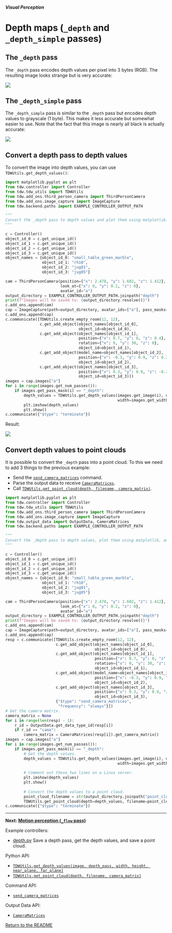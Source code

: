 ##### Visual Perception

# Depth maps (`_depth` and `_depth_simple` passes)

## The `_depth` pass

The `_depth` pass encodes depth values per pixel into 3 bytes (RGB). The resulting image looks strange but is very accurate:

![](images/depth_0000.png)

## The `_depth_simple` pass

The `_depth_simple` pass is similar to the `_depth` pass but encodes depth values to grayscale (1 byte). This makes it less accurate but somewhat easier to use. Note that the fact that this image is nearly all black is actually accurate:

![](images/depth_simple_0000.png)

## Convert a depth pass to depth values

To convert the image into depth values, you can use `TDWUtils.get_depth_values()`:

```python
import matplotlib.pyplot as plt
from tdw.controller import Controller
from tdw.tdw_utils import TDWUtils
from tdw.add_ons.third_person_camera import ThirdPersonCamera
from tdw.add_ons.image_capture import ImageCapture
from tdw.backend.paths import EXAMPLE_CONTROLLER_OUTPUT_PATH

"""
Convert the _depth pass to depth values and plot them using matplotlib.
"""

c = Controller()
object_id_0 = c.get_unique_id()
object_id_1 = c.get_unique_id()
object_id_2 = c.get_unique_id()
object_id_3 = c.get_unique_id()
object_names = {object_id_0: "small_table_green_marble",
                object_id_1: "rh10",
                object_id_2: "jug01",
                object_id_3: "jug05"}

cam = ThirdPersonCamera(position={"x": 2.478, "y": 1.602, "z": 1.412},
                        look_at={"x": 0, "y": 0.2, "z": 0},
                        avatar_id="a")
output_directory = EXAMPLE_CONTROLLER_OUTPUT_PATH.joinpath("depth")
print(f"Images will be saved to: {output_directory.resolve()}")
c.add_ons.append(cam)
cap = ImageCapture(path=output_directory, avatar_ids=["a"], pass_masks=["_depth"])
c.add_ons.append(cap)
c.communicate([TDWUtils.create_empty_room(12, 12),
               c.get_add_object(object_names[object_id_0],
                                object_id=object_id_0),
               c.get_add_object(object_names[object_id_1],
                                position={"x": 0.7, "y": 0, "z": 0.4},
                                rotation={"x": 0, "y": 30, "z": 0},
                                object_id=object_id_1),
               c.get_add_object(model_name=object_names[object_id_2],
                                position={"x": -0.3, "y": 0.9, "z": 0.2},
                                object_id=object_id_2),
               c.get_add_object(object_names[object_id_3],
                                position={"x": 0.3, "y": 0.9, "z": -0.2},
                                object_id=object_id_3)])
images = cap.images["a"]
for i in range(images.get_num_passes()):
    if images.get_pass_mask(i) == "_depth":
        depth_values = TDWUtils.get_depth_values(images.get_image(i), depth_pass="_depth",
                                                 width=images.get_width(), height=images.get_height())
        plt.imshow(depth_values)
        plt.show()
c.communicate({"$type": "terminate"})
```

Result:

![](images/depth_plt.png)

## Convert depth values to point clouds

It is possible to convert the `_depth` pass into a point cloud. To this we need to add 3 things to the previous example:

- Send the [`send_camera_matrices`](../../api/command_api.md#send_camera_matrices) command.
- Parse the output data to receive [`CameraMatrices`](../../api/output_data.md#CameraMatrices.md).
- Call [`TDWUtils.get_point_cloud(depth, filename, camera_matrix)`](../../python/tdw_utils.md).

```python
import matplotlib.pyplot as plt
from tdw.controller import Controller
from tdw.tdw_utils import TDWUtils
from tdw.add_ons.third_person_camera import ThirdPersonCamera
from tdw.add_ons.image_capture import ImageCapture
from tdw.output_data import OutputData, CameraMatrices
from tdw.backend.paths import EXAMPLE_CONTROLLER_OUTPUT_PATH

"""
Convert the _depth pass to depth values, plot them using matplotlib, and generate a point cloud
"""

c = Controller()
object_id_0 = c.get_unique_id()
object_id_1 = c.get_unique_id()
object_id_2 = c.get_unique_id()
object_id_3 = c.get_unique_id()
object_names = {object_id_0: "small_table_green_marble",
                object_id_1: "rh10",
                object_id_2: "jug01",
                object_id_3: "jug05"}

cam = ThirdPersonCamera(position={"x": 2.478, "y": 1.602, "z": 1.412},
                        look_at={"x": 0, "y": 0.2, "z": 0},
                        avatar_id="a")
output_directory = EXAMPLE_CONTROLLER_OUTPUT_PATH.joinpath("depth")
print(f"Images will be saved to: {output_directory.resolve()}")
c.add_ons.append(cam)
cap = ImageCapture(path=output_directory, avatar_ids=["a"], pass_masks=["_depth"])
c.add_ons.append(cap)
resp = c.communicate([TDWUtils.create_empty_room(12, 12),
                      c.get_add_object(object_names[object_id_0],
                                       object_id=object_id_0),
                      c.get_add_object(object_names[object_id_1],
                                       position={"x": 0.7, "y": 0, "z": 0.4},
                                       rotation={"x": 0, "y": 30, "z": 0},
                                       object_id=object_id_1),
                      c.get_add_object(model_name=object_names[object_id_2],
                                       position={"x": -0.3, "y": 0.9, "z": 0.2},
                                       object_id=object_id_2),
                      c.get_add_object(object_names[object_id_3],
                                       position={"x": 0.3, "y": 0.9, "z": -0.2},
                                       object_id=object_id_3),
                      {"$type": "send_camera_matrices",
                       "frequency": "always"}])
# Get the camera matrix.
camera_matrix = None
for i in range(len(resp) - 1):
    r_id = OutputData.get_data_type_id(resp[i])
    if r_id == "cama":
        camera_matrix = CameraMatrices(resp[i]).get_camera_matrix()
images = cap.images["a"]
for i in range(images.get_num_passes()):
    if images.get_pass_mask(i) == "_depth":
        # Get the depth values.
        depth_values = TDWUtils.get_depth_values(images.get_image(i), depth_pass="_depth",
                                                 width=images.get_width(), height=images.get_height())
        
        # Comment out these two lines on a Linux server.
        plt.imshow(depth_values)
        plt.show()
        
        # Convert the depth values to a point cloud.
        point_cloud_filename = str(output_directory.joinpath("point_cloud.txt").resolve())
        TDWUtils.get_point_cloud(depth=depth_values, filename=point_cloud_filename, camera_matrix=camera_matrix)
c.communicate({"$type": "terminate"})
```

***

**Next: [Motion perception (`_flow` pass)](flow.md)**

Example controllers:

- [depth.py](https://github.com/threedworld-mit/tdw/blob/master/Python/example_controllers/visual_perception/depth.py) Save a depth pass, get the depth values, and save a point cloud.

Python API:

- [`TDWUtils.get_depth_values(image, depth_pass, width, height, near_plane, far_plane)`](../../python/tdw_utils.md) 
- [`TDWUtils.get_point_cloud(depth, filename, camera_matrix)`](../../python/tdw_utils.md) 

Command API:

- [`send_camera_matrices`](../../api/command_api.md#send_camera_matrices)

Output Data API:

- [`CameraMatrices`](../../api/output_data.md#CameraMatrices.md)

[Return to the README](../../README.md)